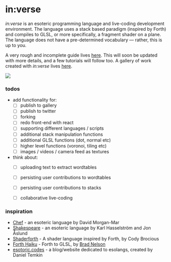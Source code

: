 # in:verse

*in:verse* is an esoteric programming language and live-coding development environment. The language uses a stack based paradigm (inspired by Forth) and compiles to GLSL, or more specifically, a fragment shader on a plane. The language does not have a pre-determined vocabulary &mdash; rather, this is up to you.

A very rough and incomplete guide lives [here](guide.md). This will soon be updated with more details, and a few tutorials will follow too. A gallery of work created with *in:verse* lives [here](https://gallery.inverse.website).

![](img.jpg)

### todos
* add functionality for:
  - [ ] publish to gallery
  - [ ] publish to twitter
  - [ ] forking
  - [ ] redo front-end with react 
  - [ ] supporting different languages / scripts
  - [ ] additional stack manipulation functions
  - [ ] additional GLSL functions (dot, normal etc)
  - [ ] higher level functions (voronoi, tiling etc)
  - [ ] images / videos / camera feed as textures
* think about:
  - [ ] uploading text to extract wordtables
  - [ ] persisting user contributions to wordtables
  - [ ] persisting user contributions to stacks
  - [ ] collaborative live-coding


### inspiration
* [Chef](https://esolangs.org/wiki/Chef) - an esoteric language by David Morgan-Mar
* [Shakespeare](https://esolangs.org/wiki/Shakespeare) - an esoteric language by Karl Hasselström and Jon Åslund
* [Shaderforth](https://github.com/daeken/Shaderforth) - A shader language inspired by Forth, by Cody Brocious
* [Forth Haiku](https://forthsalon.appspot.com/) - Forth to GLSL, by [Brad Nelson](http://bradn123.github.io/)
* [esotoric.codes](https://esoteric.codes/) - a blog/website dedicated to esolangs, created by Daniel Temkin
